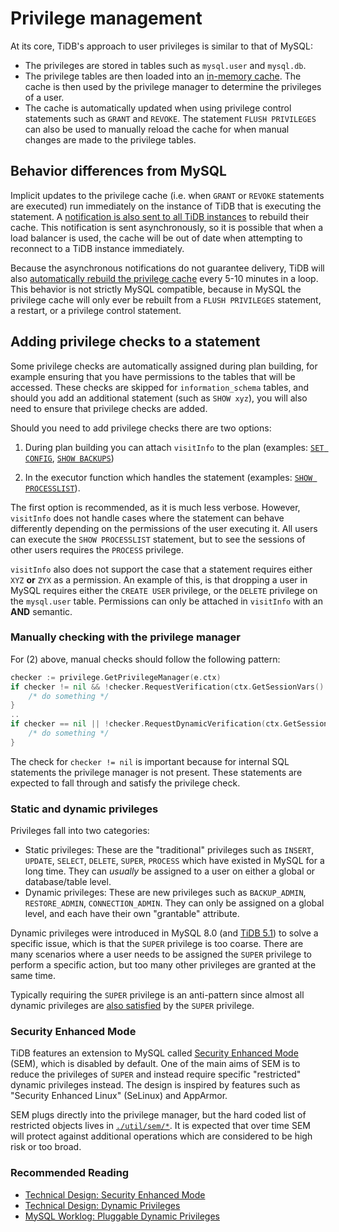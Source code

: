 # Privilege management

At its core, TiDB's approach to user privileges is similar to that of MySQL:
- The privileges are stored in tables such as `mysql.user` and `mysql.db`.
- The privilege tables are then loaded into an [in-memory cache](https://github.com/pingcap/tidb/blob/master/privilege/privileges/cache.go). The cache is then used by the privilege manager to determine the privileges of a user.
- The cache is automatically updated when using privilege control statements such as `GRANT` and `REVOKE`. The statement `FLUSH PRIVILEGES` can also be used to manually reload the cache for when manual changes are made to the privilege tables.

## Behavior differences from MySQL

Implicit updates to the privilege cache (i.e. when `GRANT` or `REVOKE` statements are executed) run immediately on the instance of TiDB that is executing the statement. A [notification is also sent to all TiDB instances](https://github.com/pingcap/tidb/blob/5e05922de6a253859cfbfe19356de8a2e2db39da/domain/domain.go#L1355-L1373) to rebuild their cache. This notification is sent asynchronously, so it is possible that when a load balancer is used, the cache will be out of date when attempting to reconnect to a TiDB instance immediately.

Because the asynchronous notifications do not guarantee delivery, TiDB will also [automatically rebuild the privilege cache](https://github.com/pingcap/tidb/blob/5e05922de6a253859cfbfe19356de8a2e2db39da/domain/domain.go#L852-L908) every 5-10 minutes in a loop. This behavior is not strictly MySQL compatible, because in MySQL the privilege cache will only ever be rebuilt from a `FLUSH PRIVILEGES` statement, a restart, or a privilege control statement.

## Adding privilege checks to a statement

Some privilege checks are automatically assigned during plan building, for example ensuring that you have permissions to the tables that will be accessed. These checks are skipped for `information_schema` tables, and should you add an additional statement (such as `SHOW xyz`), you will also need to ensure that privilege checks are added.

Should you need to add privilege checks there are two options:

1. During plan building you can attach `visitInfo` to the plan (examples: [`SET CONFIG`](https://github.com/pingcap/tidb/blob/5e05922de6a253859cfbfe19356de8a2e2db39da/planner/core/planbuilder.go#L745), [`SHOW BACKUPS`](https://github.com/pingcap/tidb/blob/5e05922de6a253859cfbfe19356de8a2e2db39da/planner/core/planbuilder.go#L2378-L2380))

2. In the executor function which handles the statement (examples: [`SHOW PROCESSLIST`](https://github.com/pingcap/tidb/blob/1a54708a7f8f86515236626c78e97a33d8adf583/executor/show.go#L368-L380)).

The first option is recommended, as it is much less verbose. However, `visitInfo` does not handle cases where the statement can behave differently depending on the permissions of the user executing it. All users can execute the `SHOW PROCESSLIST` statement, but to see the sessions of other users requires the `PROCESS` privilege.

`visitInfo` also does not support the case that a statement requires either `XYZ` **or** `ZYX` as a permission. An example of this, is that dropping a user in MySQL requires either the `CREATE USER` privilege, or the `DELETE` privilege on the `mysql.user` table. Permissions can only be attached in `visitInfo` with an **AND** semantic.

### Manually checking with the privilege manager

For (2) above, manual checks should follow the following pattern:

```go
checker := privilege.GetPrivilegeManager(e.ctx)
if checker != nil && !checker.RequestVerification(ctx.GetSessionVars().ActiveRoles, schema.Name.L, table.Name.L, "", mysql.AllPrivMask) {
    /* do something */
}
..
if checker == nil || !checker.RequestDynamicVerification(ctx.GetSessionVars().ActiveRoles, "RESTRICTED_TABLES_ADMIN", false) {
    /* do something */
}
```

The check for `checker != nil` is important because for internal SQL statements the privilege manager is not present. These statements are expected to fall through and satisfy the privilege check.

### Static and dynamic privileges

Privileges fall into two categories:
* Static privileges: These are the "traditional" privileges such as `INSERT`, `UPDATE`, `SELECT`, `DELETE`, `SUPER`, `PROCESS` which have existed in MySQL for a long time. They can *usually* be assigned to a user on either a global or database/table level.
* Dynamic privileges: These are new privileges such as `BACKUP_ADMIN`, `RESTORE_ADMIN`, `CONNECTION_ADMIN`. They can only be assigned on a global level, and each have their own "grantable" attribute.

Dynamic privileges were introduced in MySQL 8.0 (and [TiDB 5.1](https://github.com/pingcap/tidb/blob/master/docs/design/2021-03-09-dynamic-privileges.md)) to solve a specific issue, which is that the `SUPER` privilege is too coarse. There are many scenarios where a user needs to be assigned the `SUPER` privilege to perform a specific action, but too many other privileges are granted at the same time.

Typically requiring the `SUPER` privilege is an anti-pattern since almost all dynamic privileges are [also satisfied](https://github.com/pingcap/tidb/blob/5e05922de6a253859cfbfe19356de8a2e2db39da/privilege/privileges/cache.go#L1009) by the `SUPER` privilege.

### Security Enhanced Mode

TiDB features an extension to MySQL called [Security Enhanced Mode](https://github.com/pingcap/tidb/blob/master/docs/design/2021-03-09-security-enhanced-mode.md) (SEM), which is disabled by default. One of the main aims of SEM is to reduce the privileges of `SUPER` and instead require specific "restricted" dynamic privileges instead. The design is inspired by features such as "Security Enhanced Linux" (SeLinux) and AppArmor.

SEM plugs directly into the privilege manager, but the hard coded list of restricted objects lives in [`./util/sem/*`](https://github.com/pingcap/tidb/blob/master/util/sem/sem.go). It is expected that over time SEM will protect against additional operations which are considered to be high risk or too broad.

### Recommended Reading

* [Technical Design: Security Enhanced Mode](https://github.com/pingcap/tidb/blob/master/docs/design/2021-03-09-security-enhanced-mode.md)
* [Technical Design: Dynamic Privileges](https://github.com/pingcap/tidb/blob/master/docs/design/2021-03-09-dynamic-privileges.md)
* [MySQL Worklog: Pluggable Dynamic Privileges](https://dev.mysql.com/worklog/task/?id=8131)
